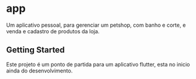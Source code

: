 # app

Um aplicativo pessoal, para gerenciar  um petshop, com banho e corte, e venda e cadastro de produtos da loja.

## Getting Started
Este projeto é um ponto de partida para um aplicativo flutter, esta no inicio ainda do desenvolvimento.

